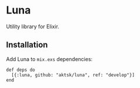 Luna
====

Utility library for Elixir.


## Installation

Add Luna to `mix.exs` dependencies:

```
def deps do
  [{:luna, github: "aktsk/luna", ref: "develop"}]
end
```
